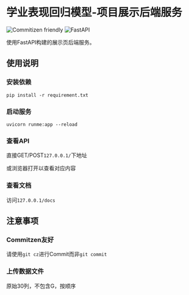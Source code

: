# 学业表现回归模型-项目展示后端服务

![Commitizen friendly](https://img.shields.io/badge/commitizen-friendly-brightgreen.svg)
![FastAPI](https://img.shields.io/badge/FastAPI-v0.61.1+-brightgreen.svg)

使用FastAPI构建的展示页后端服务。

## 使用说明

### 安装依赖

```
pip install -r requirement.txt
```

### 启动服务

```
uvicorn runme:app --reload
```

### 查看API

直接GET/POST`127.0.0.1/`下地址

或浏览器打开以查看对应内容

### 查看文档

访问`127.0.0.1/docs`

## 注意事项
### Commitzen友好

请使用`git cz`进行Commit而非`git commit` 

### 上传数据文件

原始30列，不包含G，按顺序
